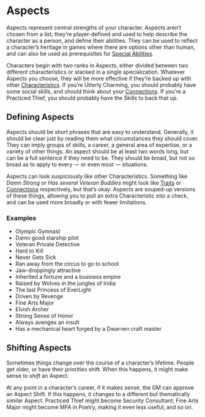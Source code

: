# Aspects

Aspects represent central strengths of your character. Aspects aren’t chosen from a list; they’re player-defined and used to help describe the character as a person, and define their abilities. They can be used to reflect a character’s heritage in games where there are options other than human, and can also be used as prerequisites for [Special Abilities](SpecialAbilities.md).

Characters begin with two ranks in Aspects, either divided between two different characteristics or stacked in a single specialization. Whatever Aspects you choose, they will be more effective if they’re backed up with other [Characteristics](Characteristics.md). If you’re Utterly Charming, you should probably have some social skills, and should think about your [Connections](Connections.md). If you’re a Practiced Thief, you should probably have the Skills to back that up.

## Defining Aspects

Aspects should be short phrases that are easy to understand. Generally, it should be clear just by reading them what circumstances they should cover. They can imply groups of skills, a career, a general area of expertise, or a variety of other things. An aspect should be at least two words long, but can be a full sentence if they need to be. They should be broad, but not so broad as to apply to every — or even most — situations.

Aspects can look suspiciously like other Characteristics. Something like *Damn Strong* or *Has several Veteran Buddies* might look like [Traits](Traits.md) or [Connections](Connections.md) respectively, but that’s okay. Aspects are souped-up versions of these things, allowing you to pull an extra Characteristic into a check, and can be used more broadly or with fewer limitations.

### Examples

- Olympic Gymnast
- Damn good starship pilot
- Veteran Private Detective
- Hard to Kill
- Never Gets Sick
- Ran away from the circus to go to school
- Jaw-droppingly attractive
- Inherited a fortune and a business empire
- Raised by Wolves in the jungles of India
- The last Princess of EverLight
- Driven by Revenge
- Fine Arts Major
- Elvish Archer
- Strong Sense of Honor
- Always avenges an insult
- Has a mechanical heart forged by a Dwarven craft master

## Shifting Aspects

Sometimes things change over the course of a character’s lifetime. People get older, or have their priorities shift. When this happens, it might make sense to *shift* an Aspect.

At any point in a character’s career, if it makes sense, the GM can approve an Aspect Shift. If this happens, it changes to a different but thematically similar Aspect. Practiced Thief might become Security Consultant; Fine Arts Major might become MFA in Poetry, making it even less useful; and so on.
